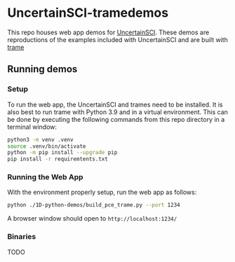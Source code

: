 # UncertainSCI-tramedemos

This repo houses web app demos for [UncertainSCI](https://github.com/SCIInstitute/UncertainSCI). These demos are reproductions of the examples included with UncertainSCI and are built with [trame](https://kitware.github.io/trame/)

## Running demos

### Setup


To run the web app, the UncertainSCI and trames need to be installed.  It is also best to run trame with Python 3.9 and in a virtual environment.   This can be done by executing the following commands from this repo directory in a terminal window:

```bash
python3 -m venv .venv
source .venv/bin/activate
python -m pip install --upgrade pip
pip install -r requiremtents.txt
```

### Running the Web App 

With the environment properly setup, run the web app as follows:

```bash
python ./1D-python-demos/build_pce_trame.py --port 1234
```

A browser window should open to `http://localhost:1234/`

### Binaries

TODO



